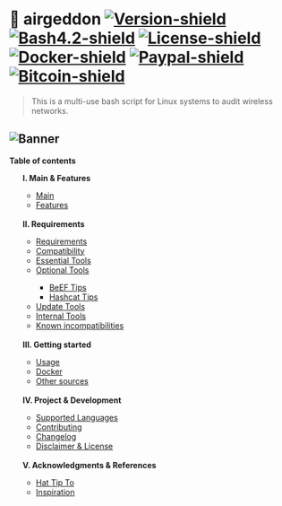 # :satellite: airgeddon [![Version-shield]](CHANGELOG.md) [![Bash4.2-shield]](http://tldp.org/LDP/abs/html/bashver4.html#AEN21220) [![License-shield]](LICENSE.md) [![Docker-shield]](https://cloud.docker.com/app/v1s1t0r1sh3r3/repository/docker/v1s1t0r1sh3r3/airgeddon/general) [![Paypal-shield]](https://www.paypal.com/cgi-bin/webscr?cmd=_s-xclick&hosted_button_id=7ELM486P7XKKG) [![Bitcoin-shield]](https://blockchain.info/address/1AKnTXbomtwUzrm81FRzi5acSSXxGteGTH)

> This is a multi-use bash script for Linux systems to audit wireless networks.

![Banner]
---
<strong>Table of contents</strong>
<ul>
	<strong>I. Main & Features</strong>
	<ul>
		<li><a href="https://github.com/v1s1t0r1sh3r3/airgeddon/wiki">Main</a></li>
		<li><a href="https://github.com/v1s1t0r1sh3r3/airgeddon/wiki/Features">Features</a></li>
	</ul>
	<br/>
	<strong>II. Requirements</strong>
	<ul>
		<li><a href="https://github.com/v1s1t0r1sh3r3/airgeddon/wiki/Requirements">Requirements</a></li>
		<li><a href="https://github.com/v1s1t0r1sh3r3/airgeddon/wiki/Compatibility">Compatibility</a></li>
		<li><a href="https://github.com/v1s1t0r1sh3r3/airgeddon/wiki/Essential%20Tools">Essential Tools</a></li>
		<li><a href="https://github.com/v1s1t0r1sh3r3/airgeddon/wiki/Optional%20Tools">Optional Tools</a></li>
		<ul>
			<li><a href="https://github.com/v1s1t0r1sh3r3/airgeddon/wiki/BeEF%20Tips">BeEF Tips</a></li>
			<li><a href="https://github.com/v1s1t0r1sh3r3/airgeddon/wiki/Hashcat%20Tips">Hashcat Tips</a></li>
		</ul>
		<li><a href="https://github.com/v1s1t0r1sh3r3/airgeddon/wiki/Update%20Tools">Update Tools</a></li>
		<li><a href="https://github.com/v1s1t0r1sh3r3/airgeddon/wiki/Internal%20Tools">Internal Tools</a></li>
		<li><a href="https://github.com/v1s1t0r1sh3r3/airgeddon/wiki/Known%20incompatibilities">Known incompatibilities</a></li>
	</ul>
	<br/>
	<strong>III. Getting started</strong>
	<ul>
		<li><a href="https://github.com/v1s1t0r1sh3r3/airgeddon/wiki/Usage">Usage</a></li>
		<li><a href="https://github.com/v1s1t0r1sh3r3/airgeddon/wiki/Docker">Docker</a></li>
		<li><a href="https://github.com/v1s1t0r1sh3r3/airgeddon/wiki/Other%20sources">Other sources</a></li>
	</ul>
	<br/>
	<strong>IV. Project & Development</strong>
	<ul>
		<li><a href="https://github.com/v1s1t0r1sh3r3/airgeddon/wiki/Supported%20Languages">Supported Languages</a></li>
		<li><a href="https://github.com/v1s1t0r1sh3r3/airgeddon/wiki/Contributing">Contributing</a></li>
		<li><a href="https://github.com/v1s1t0r1sh3r3/airgeddon/wiki/Changelog">Changelog</a></li>
		<li><a href="https://github.com/v1s1t0r1sh3r3/airgeddon/wiki/Disclaimer%20&%20License">Disclaimer & License</a></li>
	</ul>
	<br/>
	<strong>V. Acknowledgments & References</strong>
	<ul>
		<li><a href="https://github.com/v1s1t0r1sh3r3/airgeddon/wiki/Hat%20Tip%20To">Hat Tip To</a></li>
		<li><a href="https://github.com/v1s1t0r1sh3r3/airgeddon/wiki/Inspiration">Inspiration</a></li>
	</ul>
</ul>

<!-- Links To Images -->
[Banner]: https://raw.githubusercontent.com/v1s1t0r1sh3r3/airgeddon/master/imgs/banners/airgeddon_banner.png "We will conquer the earth!!"
<!-- Badges URLs -->
[Version-shield]: https://img.shields.io/badge/version-6.2-blue.svg?style=flat-square&colorA=273133&colorB=0093ee "Latest version"
[Bash4.2-shield]: https://img.shields.io/badge/bash-4.2%2B-blue.svg?style=flat-square&colorA=273133&colorB=00db00 "Bash 4.2 or later"
[License-shield]: https://img.shields.io/badge/license-GPL%20v3%2B-blue.svg?style=flat-square&colorA=273133&colorB=bd0000 "GPL v3+"
[Docker-shield]: https://img.shields.io/docker/automated/v1s1t0r1sh3r3/airgeddon.svg?style=flat-square&colorA=273133&colorB=f9ff5a "Docker rules!"
[Paypal-shield]: https://img.shields.io/badge/donate-paypal-blue.svg?style=flat-square&colorA=273133&colorB=b008bb "Show me the money!"
[Bitcoin-shield]: https://img.shields.io/badge/donate-bitcoin-blue.svg?style=flat-square&colorA=273133&colorB=f7931a "Show me the money!"